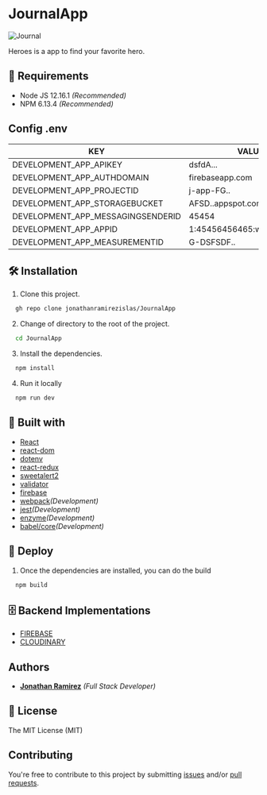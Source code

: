 # JournalApp
    

![Journal](https://res.cloudinary.com/djuqxjkh3/image/upload/v1611868581/JOURNAL/jounalapp_mz14lo.gif)

Heroes is a app to find your favorite hero.

## 📢 Requirements
- Node JS 12.16.1 _(Recommended)_
- NPM 6.13.4 _(Recommended)_

## Config .env

| KEY | VALUE|
| ----- | ---- |
|DEVELOPMENT_APP_APIKEY|dsfdA...|
|DEVELOPMENT_APP_AUTHDOMAIN |firebaseapp.com |
|DEVELOPMENT_APP_PROJECTID|j-app-FG.. |
|DEVELOPMENT_APP_STORAGEBUCKET|AFSD..appspot.com |
|DEVELOPMENT_APP_MESSAGINGSENDERID|45454 |
|DEVELOPMENT_APP_APPID|1:45456456465:web:ADFSDG...|
|DEVELOPMENT_APP_MEASUREMENTID|G-DSFSDF..|

## 🛠 Installation
1. Clone this project.
```bash
  gh repo clone jonathanramirezislas/JournalApp
```
2. Change of directory to the root of the project.
```bash
  cd JournalApp
```
3. Install the dependencies.
```bash
  npm install
```
4. Run it locally
```bash
  npm run dev
```

## 🔧 Built with
- [React](https://es.reactjs.org) 
- [react-dom](https://es.reactjs.org/docs/react-dom.html)
- [dotenv](https://www.npmjs.com/package/dotenv)
- [react-redux](https://react-redux.js.org)
- [sweetalert2](https://www.npmjs.com/package/sweetalert2)
- [validator](https://www.npmjs.com/package/validator)
- [firebase](https://firebase.google.com/)
- [webpack](https://webpack.js.org/)_(Development)_
- [jest](https://jestjs.io/)_(Development)_
- [enzyme](https://enzymejs.github.io/enzyme/)_(Development)_
- [babel/core](https://www.npmjs.com/package/@babel/core)_(Development)_


## 🚀 Deploy
1. Once the dependencies are installed, you can do the build
```bash
  npm build
```

## 🗄️ Backend Implementations

- [FIREBASE](https://firebase.google.com)
- [CLOUDINARY](https://cloudinary.com)


## Authors

- **[Jonathan Ramirez](https://github.com/jonathanramirezislas)** _(Full Stack Developer)_


## 📜 License
The MIT License (MIT)

## Contributing

You're free to contribute to this project by submitting [issues](https://github.com/jonathanramirezislas/JournalApp/issues) and/or [pull requests](https://github.com/jonathanramirezislas/JournalApp/pulls).




